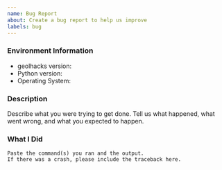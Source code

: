 ```yaml
---
name: Bug Report
about: Create a bug report to help us improve
labels: bug
---
```


<!-- Please search existing issues to avoid creating duplicates. -->

### Environment Information

-   geolhacks version:
-   Python version:
-   Operating System:

### Description

Describe what you were trying to get done.
Tell us what happened, what went wrong, and what you expected to happen.

### What I Did

```
Paste the command(s) you ran and the output.
If there was a crash, please include the traceback here.
```
